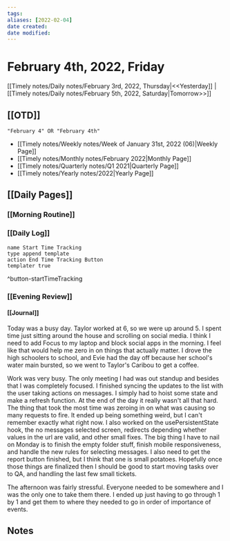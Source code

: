 ```yaml
---
tags:
aliases: [2022-02-04]
date created:
date modified:
---
```


# February 4th, 2022, Friday

[[Timely notes/Daily notes/February 3rd, 2022, Thursday|<<Yesterday]] | [[Timely notes/Daily notes/February 5th, 2022, Saturday|Tomorrow>>]]

## [[OTD]]

```query
"February 4" OR "February 4th"
```
- [[Timely notes/Weekly notes/Week of January 31st, 2022 (06)|Weekly Page]]
- [[Timely notes/Monthly notes/February 2022|Monthly Page]]
- [[Timely notes/Quarterly notes/Q1 2021|Quarterly Page]]
- [[Timely notes/Yearly notes/2022|Yearly Page]]

## [[Daily Pages]]

### [[Morning Routine]]

### [[Daily Log]]

```button
name Start Time Tracking
type append template
action End Time Tracking Button
templater true
```
^button-startTimeTracking

### [[Evening Review]]

#### [[Journal]]

Today was a busy day. Taylor worked at 6, so we were up around 5. I spent time just sitting around the house and scrolling on social media. I think I need to add Focus to my laptop and block social apps in the morning. I feel like that would help me zero in on things that actually matter. I drove the high schoolers to school, and Evie had the day off because her school's water main bursted, so we went to Taylor's Caribou to get a coffee.

Work was very busy. The only meeting I had was out standup and besides that I was completely focused. I finished syncing the updates to the list with the user taking actions on messages. I simply had to hoist some state and make a refresh function. At the end of the day it really wasn't all that hard. The thing that took the most time was zeroing in on what was causing so many requests to fire. It ended up being something weird, but I can't remember exactly what right now. I also worked on the usePersistentState hook, the no messages selected screen, redirects depending whether values in the url are valid, and other small fixes. The big thing I have to nail on Monday is to finish the empty folder stuff, finish mobile responsiveness, and handle the new rules for selecting messages. I also need to get the report button finished, but I think that one is small potatoes. Hopefully once those things are finalized then I should be good to start moving tasks over to QA, and handling the last few small tickets.

The afternoon was fairly stressful. Everyone needed to be somewhere and I was the only one to take them there. I ended up just having to go through 1 by 1 and get them to where they needed to go in order of importance of events.

## Notes
